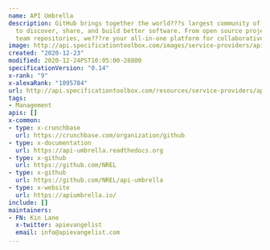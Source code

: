 ```yaml
---
name: API Umbrella
description: GitHub brings together the world???s largest community of developers
  to discover, share, and build better software. From open source projects to private
  team repositories, we???re your all-in-one platform for collaborative development.
image: http://api.specificationtoolbox.com/images/service-providers/api-umbrella.jpg
created: "2020-12-23"
modified: 2020-12-24PST10:05:00-28800
specificationVersion: "0.14"
x-rank: "9"
x-alexaRank: "1095784"
url: http://api.specificationtoolbox.com/resources/service-providers/api-umbrella/
tags:
- Management
apis: []
x-common:
- type: x-crunchbase
  url: https://crunchbase.com/organization/github
- type: x-documentation
  url: https://api-umbrella.readthedocs.org
- type: x-github
  url: https://github.com/NREL
- type: x-github
  url: https://github.com/NREL/api-umbrella
- type: x-website
  url: https://apiumbrella.io/
include: []
maintainers:
- FN: Kin Lane
  x-twitter: apievangelist
  email: info@apievangelist.com
...
```

